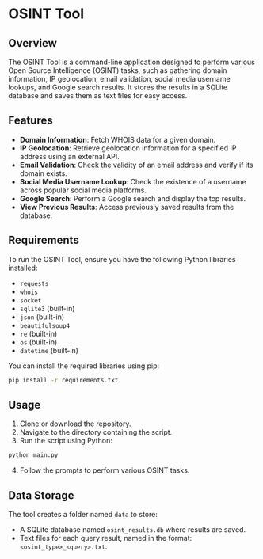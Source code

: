 # OSINT Tool

## Overview
The OSINT Tool is a command-line application designed to perform various Open Source Intelligence (OSINT) tasks, such as gathering domain information, IP geolocation, email validation, social media username lookups, and Google search results. It stores the results in a SQLite database and saves them as text files for easy access.

## Features
- **Domain Information**: Fetch WHOIS data for a given domain.
- **IP Geolocation**: Retrieve geolocation information for a specified IP address using an external API.
- **Email Validation**: Check the validity of an email address and verify if its domain exists.
- **Social Media Username Lookup**: Check the existence of a username across popular social media platforms.
- **Google Search**: Perform a Google search and display the top results.
- **View Previous Results**: Access previously saved results from the database.

## Requirements
To run the OSINT Tool, ensure you have the following Python libraries installed:

- `requests`
- `whois`
- `socket`
- `sqlite3` (built-in)
- `json` (built-in)
- `beautifulsoup4`
- `re` (built-in)
- `os` (built-in)
- `datetime` (built-in)

You can install the required libraries using pip:

```bash
pip install -r requirements.txt

```

## Usage
1. Clone or download the repository.
2. Navigate to the directory containing the script.
3. Run the script using Python:

```bash
python main.py
```

4. Follow the prompts to perform various OSINT tasks.

## Data Storage
The tool creates a folder named `data` to store:
- A SQLite database named `osint_results.db` where results are saved.
- Text files for each query result, named in the format: `<osint_type>_<query>.txt`.

